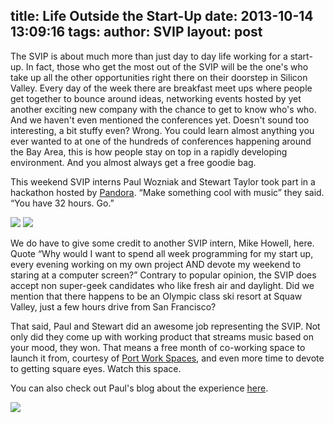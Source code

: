 title: Life Outside the Start-Up
date: 2013-10-14 13:09:16
tags:
author: SVIP
layout: post
---

The SVIP is about much more than just day to day life working for a start-up. In fact, those who get the most out of the SVIP will be the one's who take up all the other opportunities right there on their doorstep in Silicon Valley. Every day of the week there are breakfast meet ups where people get together to bounce around ideas, networking events hosted by yet another exciting new company with the chance to get to know who's who. And we haven't even mentioned the conferences yet. Doesn't sound too interesting, a bit stuffy even? Wrong. You could learn almost anything you ever wanted to at one of the hundreds of conferences happening around the Bay Area, this is how people stay on top in a rapidly developing environment. And you almost always get a free goodie bag.

<!-- more -->

This weekend SVIP interns Paul Wozniak and Stewart Taylor took part in a hackathon hosted by [Pandora](http://hellahackoakland.splashthat.com/). “Make something cool with music” they said. “You have 32 hours. Go.”

![](/img/life1.jpg)
![](/img/life2.jpg)
 
We do have to give some credit to another SVIP intern, Mike Howell, here. Quote “Why would I want to spend all week programming for my start up, every evening working on my own project AND devote my weekend to staring at a computer screen?” Contrary to popular opinion, the SVIP does accept non super-geek candidates who like fresh air and daylight. Did we mention that there happens to be an Olympic class ski resort at Squaw Valley, just a few hours drive from San Francisco?

That said, Paul and Stewart did an awesome job representing the SVIP. Not only did they come up with working product that streams music based on your mood, they won. That means a free month of co-working space to launch it from, courtesy of [Port Work Spaces](http://www.portoffices.com/), and even more time to devote to getting square eyes. Watch this space.

You can also check out Paul's blog about the experience [here](http://paulwozniak.wordpress.com/2013/10/01/my-first-hackathon-hella-hack/).

![](/img/life3.jpg)